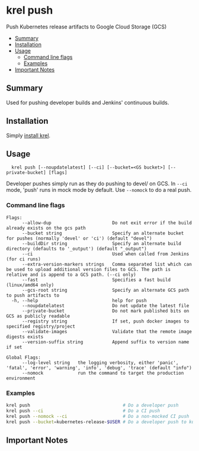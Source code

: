 # krel push

Push Kubernetes release artifacts to Google Cloud Storage (GCS)

- [Summary](#summary)
- [Installation](#installation)
- [Usage](#usage)
  - [Command line flags](#command-line-flags)
  - [Examples](#examples)
- [Important Notes](#important-notes)

## Summary

Used for pushing developer builds and Jenkins' continuous builds.

## Installation

Simply [install krel](README.md#installation).

## Usage

```
  krel push [--noupdatelatest] [--ci] [--bucket=<GS bucket>] [--private-bucket] [flags]
```

Developer pushes simply run as they do pushing to devel/ on GCS.
In `--ci` mode, 'push' runs in mock mode by default. Use `--nomock` to do a real push.

### Command line flags

```
Flags:
      --allow-dup                       Do not exit error if the build already exists on the gcs path
      --bucket string                   Specify an alternate bucket for pushes (normally 'devel' or 'ci') (default "devel")
      --buildDir string                 Specify an alternate build directory (defaults to '_output') (default "_output")
      --ci                              Used when called from Jenkins (for ci runs)
      --extra-version-markers strings   Comma separated list which can be used to upload additional version files to GCS. The path is relative and is append to a GCS path. (--ci only)
      --fast                            Specifies a fast build (linux/amd64 only)
      --gcs-root string                 Specify an alternate GCS path to push artifacts to
  -h, --help                            help for push
      --noupdatelatest                  Do not update the latest file
      --private-bucket                  Do not mark published bits on GCS as publicly readable
      --registry string                 If set, push docker images to specified registry/project
      --validate-images                 Validate that the remote image digests exists
      --version-suffix string           Append suffix to version name if set

Global Flags:
      --log-level string   the logging verbosity, either 'panic', 'fatal', 'error', 'warning', 'info', 'debug', 'trace' (default "info")
      --nomock             run the command to target the production environment
```

### Examples

```bash
krel push                                   # Do a developer push
krel push --ci                              # Do a CI push
krel push --nomock --ci                     # Do a non-mocked CI push
krel push --bucket=kubernetes-release-$USER # Do a developer push to kubernetes-release-$USER
```

## Important Notes
